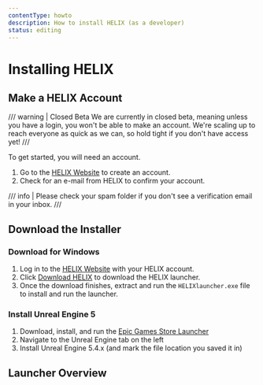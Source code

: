 ```yaml
---
contentType: howto
description: How to install HELIX (as a developer)
status: editing
---
```


# Installing HELIX

## Make a HELIX Account

/// warning | Closed Beta
We are currently in closed beta, meaning unless you have a login, you won't be able to make an account. We're scaling up to reach everyone as quick as we can, so hold tight if you don't have access yet!
///

To get started, you will need an account.

1. Go to the [HELIX Website](https://helixgame.com/) to create an account.
2. Check for an e-mail from HELIX to confirm your account.

/// info | Please check your spam folder if you don't see a verification email in your inbox.
///

## Download the Installer

### Download for Windows
1. Log in to the [HELIX Website](https://helixgame.com/) with your HELIX account.
2. Click [Download HELIX](TODO_dl_link) to download the HELIX launcher.
3. Once the download finishes, extract and run the `HELIXlauncher.exe` file to install and run the launcher.

### Install Unreal Engine 5
1. Download, install, and run the [Epic Games Store Launcher](https://store.epicgames.com/en-US/download)
2. Navigate to the Unreal Engine tab on the left
3. Install Unreal Engine 5.4.x (and mark the file location you saved it in)

## Launcher Overview

<!-- ToDo: More Launcher details, once more finalized -->
